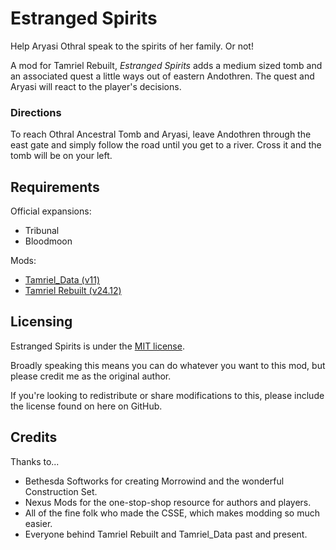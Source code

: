 # Estranged Spirits

Help Aryasi Othral speak to the spirits of her family. Or not!

A mod for Tamriel Rebuilt, *Estranged Spirits* adds a medium sized tomb and an associated quest a little
ways out of eastern Andothren. The quest and Aryasi will react to the player's decisions.

### Directions

To reach Othral Ancestral Tomb and Aryasi, leave Andothren through the east gate and simply follow the road
until you get to a river. Cross it and the tomb will be on your left.

## Requirements

Official expansions:

* Tribunal
* Bloodmoon

Mods:

* [Tamriel_Data (v11)](https://www.nexusmods.com/morrowind/mods/44537)
* [Tamriel Rebuilt (v24.12)](https://www.nexusmods.com/morrowind/mods/42145)

## Licensing

Estranged Spirits is under the [MIT license](./LICENSE).

Broadly speaking this means you can do whatever you want to this mod, but please credit me as the original
author.

If you're looking to redistribute or share modifications to this, please include the license found on here
on GitHub.

## Credits

Thanks to...
* Bethesda Softworks for creating Morrowind and the wonderful Construction Set.
* Nexus Mods for the one-stop-shop resource for authors and players.
* All of the fine folk who made the CSSE, which makes modding so much easier.
* Everyone behind Tamriel Rebuilt and Tamriel_Data past and present.